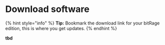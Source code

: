 # Download software

{% hint style="info" %}
**Tip:** Bookmark the download link for your bitRage edition, this is where you get updates.
{% endhint %}

**tbd**

